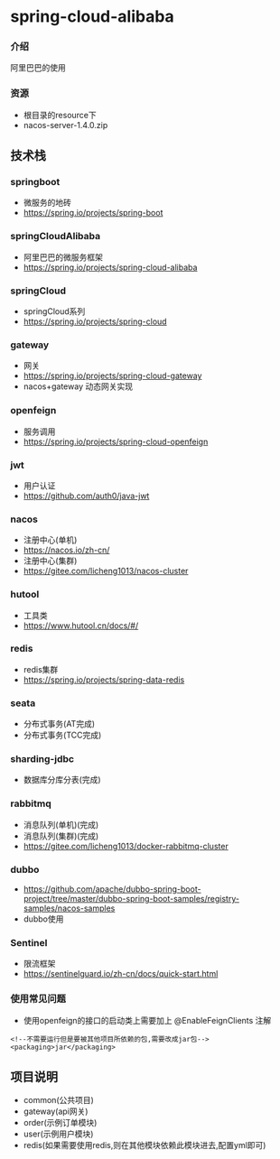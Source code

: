 # spring-cloud-alibaba

### 介绍
阿里巴巴的使用

### 资源
- 根目录的resource下
- nacos-server-1.4.0.zip

## 技术栈
### springboot
- 微服务的地砖
- https://spring.io/projects/spring-boot
### springCloudAlibaba
- 阿里巴巴的微服务框架
- https://spring.io/projects/spring-cloud-alibaba
### springCloud
- springCloud系列
- https://spring.io/projects/spring-cloud
### gateway
- 网关
- https://spring.io/projects/spring-cloud-gateway
- nacos+gateway 动态网关实现
### openfeign
- 服务调用
- https://spring.io/projects/spring-cloud-openfeign
### jwt
- 用户认证
- https://github.com/auth0/java-jwt
### nacos
- 注册中心(单机)
- https://nacos.io/zh-cn/
- 注册中心(集群)
- https://gitee.com/licheng1013/nacos-cluster
### hutool
- 工具类
- https://www.hutool.cn/docs/#/
### redis
- redis集群
- https://spring.io/projects/spring-data-redis
### seata
- 分布式事务(AT完成)
- 分布式事务(TCC完成)
### sharding-jdbc
- 数据库分库分表(完成)
### rabbitmq
- 消息队列(单机)(完成)
- 消息队列(集群)(完成)
- https://gitee.com/licheng1013/docker-rabbitmq-cluster
### dubbo
- https://github.com/apache/dubbo-spring-boot-project/tree/master/dubbo-spring-boot-samples/registry-samples/nacos-samples
- dubbo使用

### Sentinel
- 限流框架
- https://sentinelguard.io/zh-cn/docs/quick-start.html

### 使用常见问题
- 使用openfeign的接口的启动类上需要加上 @EnableFeignClients 注解

```
<!--不需要运行但是要被其他项目所依赖的包,需要改成jar包-->
<packaging>jar</packaging>
```



## 项目说明
- common(公共项目)
- gateway(api网关)
- order(示例订单模块)
- user(示例用户模块)
- redis(如果需要使用redis,则在其他模块依赖此模块进去,配置yml即可)

